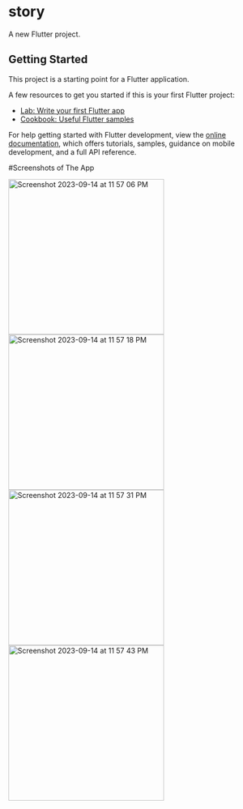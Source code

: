 # story

A new Flutter project.

## Getting Started

This project is a starting point for a Flutter application.

A few resources to get you started if this is your first Flutter project:

- [Lab: Write your first Flutter app](https://docs.flutter.dev/get-started/codelab)
- [Cookbook: Useful Flutter samples](https://docs.flutter.dev/cookbook)

For help getting started with Flutter development, view the
[online documentation](https://docs.flutter.dev/), which offers tutorials,
samples, guidance on mobile development, and a full API reference.

#Screenshots of The App

<img width="307" alt="Screenshot 2023-09-14 at 11 57 06 PM" src="https://github.com/SadmanSakib06/StoryApp/assets/80643863/16a80bc5-7db9-4258-a9f8-2ddcfcade26a">
<img width="307" alt="Screenshot 2023-09-14 at 11 57 18 PM" src="https://github.com/SadmanSakib06/StoryApp/assets/80643863/cc96c2ec-ff2c-4904-a854-954100de453b">
<img width="307" alt="Screenshot 2023-09-14 at 11 57 31 PM" src="https://github.com/SadmanSakib06/StoryApp/assets/80643863/c2579b7e-2e49-412d-ba3f-63d498330480">

<img width="307" alt="Screenshot 2023-09-14 at 11 57 43 PM" src="https://github.com/SadmanSakib06/StoryApp/assets/80643863/57f187ea-55fa-4179-9fa7-9401a5fb1881">





